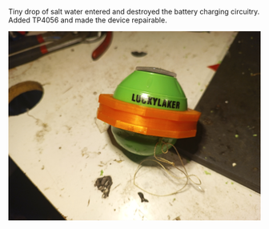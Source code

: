 Tiny drop of salt water entered and destroyed the battery charging circuitry.
Added TP4056 and made the device repairable.

<img src=IMG_20240414_120415_749.jpg>
